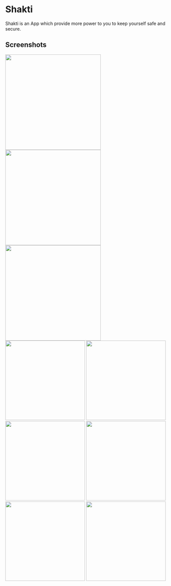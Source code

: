 # Shakti
Shakti is an App which provide more power to you to keep yourself safe and secure.
<br>

## Screenshots


<img src="https://user-images.githubusercontent.com/89250504/148217851-9fd639d6-9ff9-47ed-9018-e7da8ec1204f.jpg" width="300" > <img src="https://user-images.githubusercontent.com/89250504/148218110-c26d9092-207a-4f74-b4a5-ec1feaeb47ce.jpg" width="300" > <img src="https://user-images.githubusercontent.com/89250504/148219341-305e6af8-f5ea-4f72-a6a8-cb86da601da1.jpg" width="300" > <img src="https://user-images.githubusercontent.com/89250504/148220275-b4e3644c-b7a1-485b-9949-382ed3703010.jpg" width="250" > <img src="https://user-images.githubusercontent.com/89250504/148221448-301eb88e-6342-446b-a690-4f65d8f146e8.jpg" width="250" > <img src="https://user-images.githubusercontent.com/89250504/148232127-61646fa7-a17a-4ba7-9561-efadfee7539b.jpg" width="250">  <img src="https://user-images.githubusercontent.com/89250504/148231461-69361b90-af30-49db-91ab-df9802c900e1.jpg" width="250" > <img src="https://user-images.githubusercontent.com/89250504/148233204-3aef6420-de20-4795-a823-9efb50ffda9c.jpg" width="250"> <img src="https://user-images.githubusercontent.com/89250504/148233995-9e0773da-18db-4a8f-b0c4-4113c41b9c4a.jpg" width="250" > 

